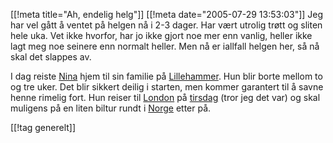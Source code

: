 [[!meta  title="Ah, endelig helg"]]
[[!meta  date="2005-07-29 13:53:03"]]
Jeg har vel gått å ventet på helgen nå i 2-3 dager. Har vært utrolig trøtt og sliten hele uka. Vet ikke hvorfor, har jo ikke gjort noe mer enn vanlig, heller ikke lagt meg noe seinere enn normalt heller. Men nå er iallfall helgen her, så nå skal det slappes av.

I dag reiste <a href="http://nenia.slaskdot.org">Nina</a> hjem til sin familie på <a href="http://www.lillehammer.kommune.no/">Lillehammer</a>. Hun blir borte mellom to og tre uker. Det blir sikkert deilig i starten, men kommer garantert til å savne henne rimelig fort. Hun reiser til <a href="http://www.visitlondon.com/">London</a> på <a href="http://no.wikipedia.org/wiki/Tirsdag">tirsdag</a> (tror jeg det var) og skal muligens på en liten biltur rundt i <a href="http://www.norge.no/">Norge</a> etter på.

[[!tag  generelt]]